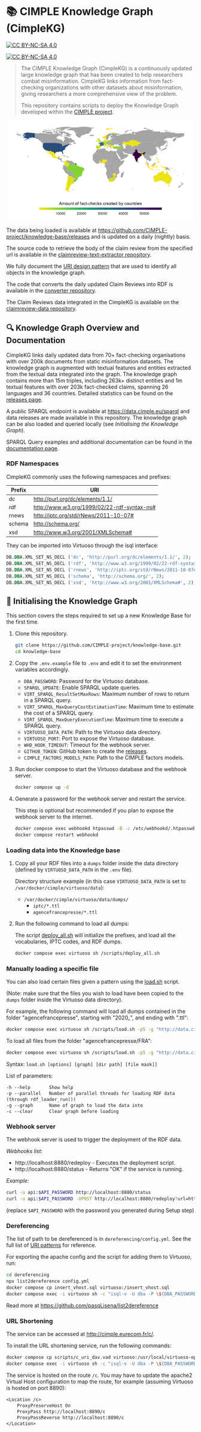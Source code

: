 # 📚 CIMPLE Knowledge Graph (CimpleKG)

[![CC BY-NC-SA 4.0][cc-by-nc-sa-shield]][cc-by-nc-sa]

[![CC BY-NC-SA 4.0][cc-by-nc-sa-image]][cc-by-nc-sa]

[cc-by-nc-sa]: http://creativecommons.org/licenses/by-nc-sa/4.0/
[cc-by-nc-sa-image]: https://licensebuttons.net/l/by-nc-sa/4.0/88x31.png
[cc-by-nc-sa-shield]: https://img.shields.io/badge/License-CC%20BY--NC--SA%204.0-lightgrey.svg

> The CIMPLE Knowledge Graph (CimpleKG) is a continuously updated large knowledge graph that has been created to help researchers combat misinformation. CimpleKG links information from fact-checking organizations with other datasets about misinformation, giving researchers a more comprehensive view of the problem.
>
> This repository contains scripts to deploy the Knowledge Graph developed within the [CIMPLE project](https://www.chistera.eu/projects/cimple).

![Claim reviews per countries (11/04/2024 data)](./CimpleKG_claimreviews_2024_04_11.png)

The data being loaded is available at https://github.com/CIMPLE-project/knowledge-base/releases and is updated on a daily (nightly) basis.

The source code to retrieve the body of the claim review from the specified url is available in the [claimreview-text-extractor repository](https://github.com/CIMPLE-project/claimreview-text-extractor).

We fully document the [URI design pattern](https://github.com/CIMPLE-project/converter/blob/main/URI-patterns.md) that are used to identify all objects in the knowledge graph.

The code that converts the daily updated Claim Reviews into RDF is available in the [converter repository](https://github.com/CIMPLE-project/converter).

The Claim Reviews data integrated in the CimpleKG is available on the [claimreview-data repository](https://github.com/MartinoMensio/claimreview-data).

## 🔍 Knowledge Graph Overview and Documentation

CimpleKG links daily updated data from 70+ fact-checking organisations with over 200k documents from static misinformation datasets. The knowledge graph is augmented with textual features and entities extracted from the textual data integrated into the graph. The knowledge graph contains more than 15m triples, including 263k+ distinct entities and 1m textual features with over 203k fact-checked claims, spanning 26 languages and 36 countries. Detailed statistics can be found on the [releases page](https://github.com/CIMPLE-project/knowledge-base/releases).

A public SPARQL endpoint is available at https://data.cimple.eu/sparql and data releases are made available in this repository. The knowledge graph can be also loaded and queried locally (see _Initialising the Knowledge Graph_).

SPARQL Query examples and additional documentation can be found in the [documentation page](./Documentation.md).

### RDF Namespaces

CimpleKG commonly uses the following namespaces and prefixes:

| Prefix | URI                                           |
| ------ | --------------------------------------------- |
| dc     | <http://purl.org/dc/elements/1.1/>            |
| rdf    | <http://www.w3.org/1999/02/22-rdf-syntax-ns#> |
| rnews  | <http://iptc.org/std/rNews/2011-10-07#>       |
| schema | <http://schema.org/>                          |
| xsd    | <http://www.w3.org/2001/XMLSchema#>           |

They can be imported into Virtuoso through the isql interface:

```sql
DB.DBA.XML_SET_NS_DECL ('dc', 'http://purl.org/dc/elements/1.1/', 2);
DB.DBA.XML_SET_NS_DECL ('rdf', 'http://www.w3.org/1999/02/22-rdf-syntax-ns#', 2);
DB.DBA.XML_SET_NS_DECL ('rnews', 'http://iptc.org/std/rNews/2011-10-07#', 2);
DB.DBA.XML_SET_NS_DECL ('schema', 'http://schema.org/', 2);
DB.DBA.XML_SET_NS_DECL ('xsd', 'http://www.w3.org/2001/XMLSchema#', 2);
```

## 🚧 Initialising the Knowledge Graph

This section covers the steps required to set up a new Knowledge Base for the first time.

1. Clone this repository.

   ```bash
   git clone https://github.com/CIMPLE-project/knowledge-base.git
   cd knowledge-base
   ```

1. Copy the `.env.example` file to `.env` and edit it to set the environment variables accordingly.

   - `DBA_PASSWORD`: Password for the Virtuoso database.
   - `SPARQL_UPDATE`: Enable SPARQL update queries.
   - `VIRT_SPARQL_ResultSetMaxRows`: Maximum number of rows to return in a SPARQL query.
   - `VIRT_SPARQL_MaxQueryCostEstimationTime`: Maximum time to estimate the cost of a SPARQL query.
   - `VIRT_SPARQL_MaxQueryExecutionTime`: Maximum time to execute a SPARQL query.
   - `VIRTUOSO_DATA_PATH`: Path to the Virtuoso data directory.
   - `VIRTUOSO_PORT`: Port to expose the Virtuoso database.
   - `WHD_HOOK_TIMEOUT`: Timeout for the webhook server.
   - `GITHUB_TOKEN`: GitHub token to create the [releases](https://github.com/CIMPLE-project/knowledge-base/releases).
   - `CIMPLE_FACTORS_MODELS_PATH`: Path to the CIMPLE factors models.

1. Run docker compose to start the Virtuoso database and the webhook server.

   ```bash
   docker compose up -d
   ```

1. Generate a password for the webhook server and restart the service.

   This step is optional but recommended if you plan to expose the webhook server to the internet.

   ```bash
   docker compose exec webhookd htpasswd -B -c /etc/webhookd/.htpasswd api
   docker compose restart webhookd
   ```

### Loading data into the Knowledge base

1. Copy all your RDF files into a `dumps` folder inside the data directory (defined by `VIRTUOSO_DATA_PATH` in the `.env` file).

   Directory structure example (in this case `VIRTUOSO_DATA_PATH` is set to `/var/docker/cimple/virtuoso/data`):

   - `/var/docker/cimple/virtuoso/data/dumps/`
     - `iptc/*.ttl`
     - `agencefrancepresse/*.ttl`

1. Run the following command to load all dumps:

   The script [deploy_all.sh](scripts/deploy_all.sh) will initialize the prefixes, and load all the vocabularies, IPTC codes, and RDF dumps.

   ```bash
   docker compose exec virtuoso sh /scripts/deploy_all.sh
   ```

### Manually loading a specific file

You can also load certain files given a pattern using the [load.sh](scripts/load.sh) script.

(Note: make sure that the files you wish to load have been copied to the `dumps` folder inside the Virtuoso data directory).

For example, the following command will load all dumps contained in the folder "agencefrancepresse", starting with "2020\_", and ending with ".ttl":

```bash
docker compose exec virtuoso sh /scripts/load.sh -p5 -g "http://data.cimple.eu/agencefrancepresse/news" "agencefrancepresse" "2020_*.ttl"
```

To load all files from the folder "agencefrancepresse/FRA":

```bash
docker compose exec virtuoso sh /scripts/load.sh -p5 -g "http://data.cimple.eu/agencefrancepresse/news" "agencefrancepresse/FRA" "*.*"
```

Syntax: `load.sh [options] [graph] [dir path] [file mask]]`

List of parameters:

```
-h --help       Show help
-p --parallel   Number of parallel threads for loading RDF data (through rdf_loader_run())
-g --graph      Name of graph to load the data into
-c --clear      Clear graph before loading
```

### Webhook server

The webhook server is used to trigger the deployment of the RDF data.

_Webhooks list:_

- http://localhost:8880/redeploy - Executes the deployment script.
- http://localhost:8880/status - Returns "OK" if the service is running.

_Example:_

```bash
curl -u api:$API_PASSWORD http://localhost:8880/status
curl -u api:$API_PASSWORD -XPOST http://localhost:8880/redeploy?url=https%3A%2F%2Fgithub.com%2FMartinoMensio%2Fclaimreview-data%2Freleases%2Ftag%2F2023_08_22
```

(replace `$API_PASSWORD` with the password you generated during Setup step)

### Dereferencing

The list of path to be dereferenced is in `dereferencing/config.yml`. See the full list of [URI patterns](URI.patterns.md) for reference.

For exporting the apache config and the script for adding them to Virtuoso, run:

```bash
cd dereferencing
npx list2dereference config.yml
docker compose cp insert_vhost.sql virtuoso:/insert_vhost.sql
docker compose exec -i virtuoso sh -c "isql-v -U dba -P \${DBA_PASSWORD} < /insert_vhost.sql"
```

Read more at https://github.com/pasqLisena/list2dereference

### URL Shortening

The service can be accessed at http://cimple.eurecom.fr/c/.

To install the URL shortening service, run the following commands:

```bash
docker compose cp scripts/c_uri_dav.vad virtuoso:/usr/local/virtuoso-opensource/share/virtuoso/vad/c_uri_dav.vad
docker compose exec -i virtuoso sh -c "isql-v -U dba -P \${DBA_PASSWORD} exec=\"DB.DBA.VAD_INSTALL('/usr/local/virtuoso-opensource/share/virtuoso/vad/c_uri_dav.vad');\""
```

The service is hosted on the route `/c`. You may have to update the apache2 Virtual Host configuration to map the route, for example (assuming Virtuoso is hosted on port 8890):

```apacheconf
<Location /c>
    ProxyPreserveHost On
    ProxyPass http://localhost:8890/c
    ProxyPassReverse http://localhost:8890/c
</Location>
```
